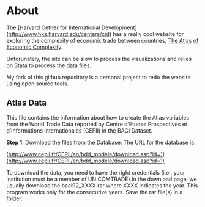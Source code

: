 About
=====

The [Harvard Cetner for International Development] (http://www.hks.harvard.edu/centers/cid) has a really cool website for exploring the complexity of economic trade between countries, [The Atlas of Economic Complexity](http://atlas.cid.harvard.edu/). 

Unforunately, the site can be slow to process the visualizations and relies on Stata to process the data files. 

My fork of this github repository is a personal project to redo the website using open source tools.

Atlas Data
----------

This file contains the information about how to create the Atlas variables from the World Trade Data reported by Centre d’Etudes Prospectives et d’Informations Internationales (CEPII) in the BACI Dataset.

**Step 1.** Download the files from the Database. The URL for the database is:

[http://www.cepii.fr/CEPII/en/bdd_modele/download.asp?id=1](http://www.cepii.fr/CEPII/en/bdd_modele/download.asp?id=1)

To download the data, you need to have the right credentials (i.e., your institution must be a member of UN COMTRADE).In the download page, we usually download the baci92_XXXX.rar where XXXX indicates the year. This program works only for the consecutive years. Save the rar file(s) in a folder.

